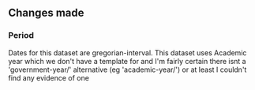 ## Changes made

### Period

Dates for this dataset are gregorian-interval.
This dataset uses Academic year which we don't have a template for
and I'm fairly certain there isnt a 'government-year/' alternative (eg 'academic-year/')
or at least I couldn't find any evidence of one


